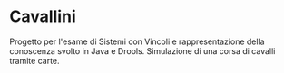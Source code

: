 # Cavallini

Progetto per l'esame di Sistemi con Vincoli e rappresentazione della conoscenza svolto in Java e Drools.
Simulazione di una corsa di cavalli tramite carte. 

